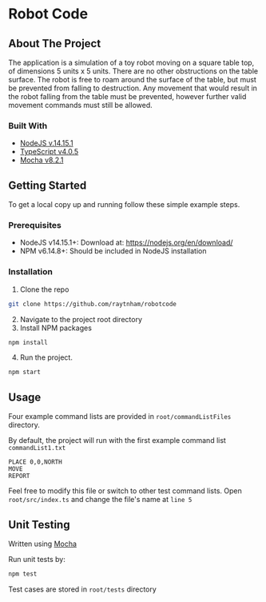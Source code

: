 # Robot Code

<!-- ABOUT THE PROJECT -->
## About The Project

The application is a simulation of a toy robot moving on a square table top, of dimensions 5 units x 5 units. There are no other obstructions on the table surface. The robot is free to roam around the surface of the table, but must be prevented from falling to destruction. Any movement that would result in the robot falling from the table must be prevented, however further valid movement commands must still be allowed.



### Built With

* [NodeJS v.14.15.1](https://nodejs.org/en/download/)
* [TypeScript v4.0.5](https://www.typescriptlang.org/)
* [Mocha v8.2.1](https://mochajs.org/)

<!-- GETTING STARTED -->
## Getting Started

To get a local copy up and running follow these simple example steps.

### Prerequisites

* NodeJS v14.15.1+: Download at: https://nodejs.org/en/download/
* NPM v6.14.8+: Should be included in NodeJS installation

### Installation

1. Clone the repo
```sh
git clone https://github.com/raytnham/robotcode
```
2. Navigate to the project root directory
3. Install NPM packages
```sh
npm install
```
4. Run the project.
```sh
npm start
```

<!-- USAGE EXAMPLES -->
## Usage

Four example command lists are provided in `root/commandListFiles` directory.

By default, the project will run with the first example command list `commandList1.txt`
```
PLACE 0,0,NORTH
MOVE
REPORT
```

Feel free to modify this file or switch to other test command lists. Open `root/src/index.ts` and change the file's name at `line 5`

## Unit Testing

Written using [Mocha](https://mochajs.org/)

Run unit tests by:
```sh
npm test
```

Test cases are stored in `root/tests` directory
